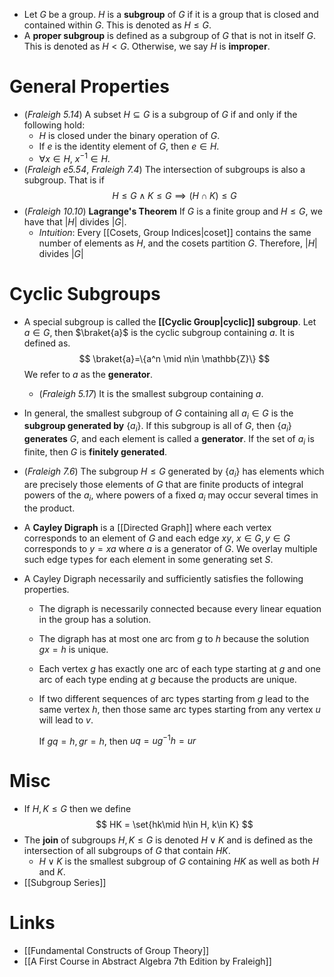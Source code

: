 * Let $G$ be a group. $H$ is a **subgroup** of $G$ if it is a group that is closed and contained within $G$. This is denoted as $H\le G$. 
* A **proper subgroup** is defined as a subgroup of $G$ that is not in itself $G$. This is denoted as $H<G$. Otherwise, we say $H$ is **improper**.

# General Properties
* (*Fraleigh 5.14*) A subset $H\subseteq G$ is a subgroup of $G$ if and only if the following hold: 
	* $H$ is closed under the binary operation of $G$.
	* If $e$ is the identity element of $G$, then $e\in H$.
	* $\forall x\in H$, $x^{-1}\in H$. 
* (*Fraleigh e5.54*, *Fraleigh 7.4*) The intersection of subgroups is also a subgroup. That is if
  $$
  H\le G \wedge K \le G \implies (H\cap K)\le G
  $$
* (*Fraleigh 10.10*) **Lagrange's Theorem** If $G$ is a finite group and $H\le G$, we have that $|H|$ divides $|G|$. 
	* *Intuition*: Every [[Cosets, Group Indices|coset]] contains the same number of elements as $H$, and the cosets partition $G$. Therefore, $|H|$ divides $|G|$ 
# Cyclic Subgroups
* A special subgroup is called the **[[Cyclic Group|cyclic]] subgroup**. Let $a\in G$, then $\braket{a}$ is the cyclic subgroup containing $a$.  It is defined as. 
  $$
  \braket{a}=\{a^n \mid n\in \mathbb{Z}\}
  $$
  We refer to $a$ as the **generator**. 
	*  (*Fraleigh 5.17*) It is the smallest subgroup containing $a$.
* In general, the smallest subgroup of $G$ containing all $a_i\in G$ is the **subgroup generated by** $\{a_i\}$. If this subgroup is all of $G$, then $\{a_i\}$ **generates** $G$, and each element is called a **generator**. If the set of $a_i$ is finite, then $G$ is **finitely generated**.
* (*Fraleigh 7.6*) The subgroup $H\le G$ generated by $\{a_i\}$ has elements which are precisely those elements of $G$ that are finite products of integral powers of the $a_i$, where powers of a fixed $a_i$ may occur several times in the product.

* A **Cayley Digraph** is a [[Directed Graph]] where each vertex corresponds to an element of $G$ and each edge $xy$, $x\in G, y\in G$ corresponds to $y=xa$ where $a$ is a generator of $G$. We overlay multiple such edge types for each element in some generating set $S$. 
* A Cayley Digraph necessarily and sufficiently satisfies the following properties.
	* The digraph is necessarily connected because every linear equation in the group has a solution.
	* The digraph has at most one arc from $g$ to $h$ because the solution $gx=h$ is unique.
	* Each vertex $g$ has exactly one arc of each type starting at $g$ and one arc of each type ending at $g$ because the products are unique. 
	* If two different sequences of arc types starting from $g$ lead to the same vertex $h$, then those same arc types starting from any vertex $u$ will lead to $v$. 
	  
	  If $gq=h, gr=h$, then $uq=ug^{-1}h=ur$
# Misc
* If $H,K\le G$ then we define
  $$
  HK = \set{hk\mid h\in H, k\in K}
  $$
* The **join** of  subgroups $H,K\le G$ is denoted $H\vee K$ and is defined as the intersection of all subgroups of $G$ that contain $HK$.
	* $H\vee K$ is the smallest subgroup of $G$ containing $HK$ as well as both $H$ and $K$.
* [[Subgroup Series]]

# Links
* [[Fundamental Constructs of Group Theory]]
* [[A First Course in Abstract Algebra 7th Edition by Fraleigh]]